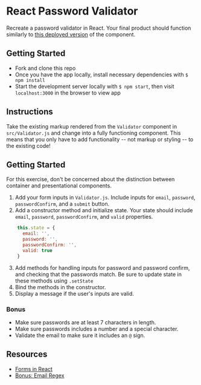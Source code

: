 # React Password Validator

Recreate a password validator in React. Your final product should function similarly to [this deployed version](http://excellent-tail.surge.sh) of the component.

## Getting Started

- Fork and clone this repo
- Once you have the app locally, install necessary dependencies with `$ npm install`
- Start the development server locally with `$ npm start`, then visit `localhost:3000` in the browser to view app

## Instructions

Take the existing markup rendered from the `Validator` component in `src/Validator.js` and change into a fully functioning component. This means that you only have to add functionality -- not markup or styling -- to the existing code!

## Getting Started

For this exercise, don't be concerned about the distinction between container and presentational components.

1. Add your form inputs in `Validator.js`. Include inputs for `email`, `password`, `passwordConfirm`, and a `submit` button.
2. Add a constructor method and initialize state. Your state should include `email`, `password`, `passwordConfirm`, and `valid` properties.

```jsx
    this.state = {
      email: '',
      password: '',
      passwordConfirm: '',
      valid: true
    }
```

3. Add methods for handling inputs for password and password confirm, and checking that the passwords match. Be sure to update state in these methods using `.setState`
4. Bind the methods in the constructor.
5. Display a message if the user's inputs are valid.

### Bonus
* Make sure passwords are at least 7 characters in length.
* Make sure passwords includes a number and a special character.
* Validate the email to make sure it includes an `@` sign.

## Resources

- [Forms in React](https://facebook.github.io/react/docs/forms.html)
- [Bonus: Email Regex](http://emailregex.com/)
